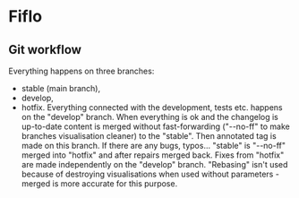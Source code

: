 # Fiflo
## Git workflow
Everything happens on three branches:
- stable (main branch),
- develop,
- hotfix.
Everything connected with the development, tests etc. happens on the "develop"
branch. When everything is ok and the changelog is up-to-date content is merged
without fast-forwarding ("--no-ff" to make branches visualisation cleaner) to
the "stable". Then annotated tag is made on this branch. If there are any bugs,
typos... "stable" is "--no-ff" merged into "hotfix" and after repairs merged
back. Fixes from "hotfix" are made independently on the "develop" branch.
"Rebasing" isn't used because of destroying visualisations when used without
parameters - merged is more accurate for this purpose.

